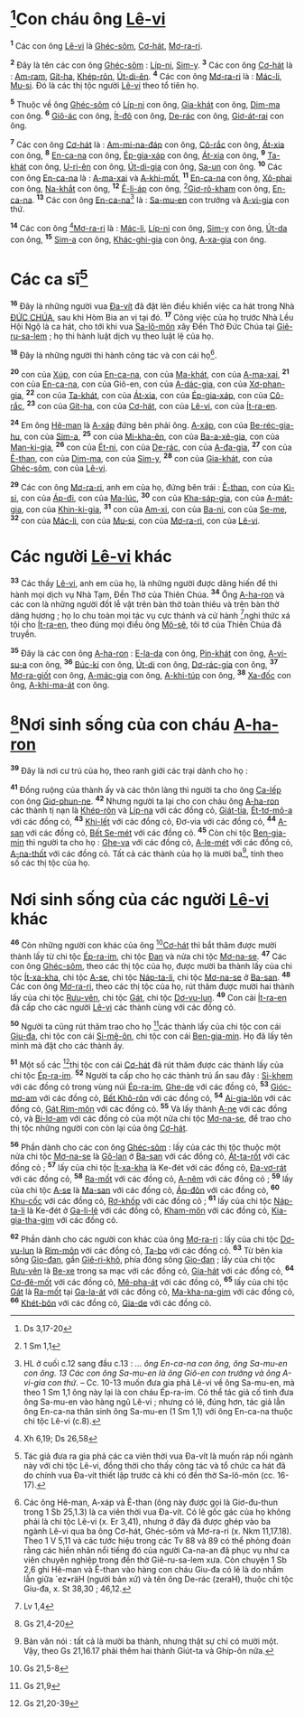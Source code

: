# [^1@-35c5b4ba-1faa-4fb5-86d3-bd34382a36b7]Con cháu ông [Lê-vi]()

<sup><b>1</b></sup> Các con ông [Lê-vi]() là [Ghéc-sôm](), [Cơ-hát](), [Mơ-ra-ri]().

<sup><b>2</b></sup> Đây là tên các con ông [Ghéc-sôm]() : [Líp-ni](), [Sim-y](). <sup><b>3</b></sup> Các con ông [Cơ-hát]() là : [Am-ram](), [Gít-ha](), [Khép-rôn](), [Út-di-ên](). <sup><b>4</b></sup> Các con ông [Mơ-ra-ri]() là : [Mác-li](), [Mu-si](). Đó là các thị tộc người [Lê-vi]() theo tổ tiên họ.

<sup><b>5</b></sup> Thuộc về ông [Ghéc-sôm]() có [Líp-ni]() con ông, [Gia-khát]() con ông, [Dim-ma]() con ông. <sup><b>6</b></sup> [Giô-ác]() con ông, [Ít-đô]() con ông, [De-rác]() con ông, [Giơ-át-rai]() con ông.

<sup><b>7</b></sup> Các con ông [Cơ-hát]() là : [Am-mi-na-đáp]() con ông, [Cô-rắc]() con ông, [Át-xia]() con ông, <sup><b>8</b></sup> [En-ca-na]() con ông, [Ép-gia-xáp]() con ông, [Át-xia]() con ông, <sup><b>9</b></sup> [Ta-khát]() con ông, [U-ri-ên]() con ông, [Út-di-gia]() con ông, [Sa-un]() con ông. <sup><b>10</b></sup> Các con ông [En-ca-na]() là : [A-ma-xai]() và [A-khi-mốt](), <sup><b>11</b></sup> [En-ca-na]() con ông, [Xô-phai]() con ông, [Na-khắt]() con ông, <sup><b>12</b></sup> [Ê-li-áp]() con ông, [^2@-35c5b4ba-1faa-4fb5-86d3-bd34382a36b7][Giơ-rô-kham]() con ông, [En-ca-na](). <sup><b>13</b></sup> Các con ông [En-ca-na]()[^1-35c5b4ba-1faa-4fb5-86d3-bd34382a36b7] là : [Sa-mu-en]() con trưởng và [A-vi-gia]() con thứ.

<sup><b>14</b></sup> Các con ông [^3@-35c5b4ba-1faa-4fb5-86d3-bd34382a36b7][Mơ-ra-ri]() là : [Mác-li](), [Líp-ni]() con ông, [Sim-y]() con ông, [Út-da]() con ông, <sup><b>15</b></sup> [Sim-a]() con ông, [Khác-ghi-gia]() con ông, [A-xa-gia]() con ông.

# Các ca sĩ[^2-35c5b4ba-1faa-4fb5-86d3-bd34382a36b7]

<sup><b>16</b></sup> Đây là những người vua [Đa-vít]() đã đặt lên điều khiển việc ca hát trong Nhà [ĐỨC CHÚA](), sau khi Hòm Bia an vị tại đó. <sup><b>17</b></sup> Công việc của họ trước Nhà Lều Hội Ngộ là ca hát, cho tới khi vua [Sa-lô-môn]() xây Đền Thờ Đức Chúa tại [Giê-ru-sa-lem]() ; họ thi hành luật dịch vụ theo luật lệ của họ.

<sup><b>18</b></sup> Đây là những người thi hành công tác và con cái họ[^3-35c5b4ba-1faa-4fb5-86d3-bd34382a36b7].

<sup><b>20</b></sup> con của [Xúp](), con của [En-ca-na](), con của [Ma-khát](), con của [A-ma-xai](), <sup><b>21</b></sup> con của [En-ca-na](), con của Giô-en, con của [A-dác-gia](), con của [Xơ-phan-gia](), <sup><b>22</b></sup> con của [Ta-khát](), con của [Át-xia](), con của [Ép-gia-xáp](), con của [Cô-rắc](), <sup><b>23</b></sup> con của [Gít-ha](), con của [Cơ-hát](), con của [Lê-vi](), con của [Ít-ra-en]().

<sup><b>24</b></sup> Em ông [Hê-man]() là [A-xáp]() đứng bên phải ông. [A-xáp](), con của [Be-réc-gia-hu](), con của [Sim-a](), <sup><b>25</b></sup> con của [Mi-kha-ên](), con của [Ba-a-xê-gia](), con của [Man-ki-gia](), <sup><b>26</b></sup> con của [Ét-ni](), con của [De-rác](), con của [A-đa-gia](), <sup><b>27</b></sup> con của [Ê-than](), con của [Dim-ma](), con của [Sim-y](), <sup><b>28</b></sup> con của [Gia-khát](), con của [Ghéc-sôm](), con của [Lê-vi]().

<sup><b>29</b></sup> Các con ông [Mơ-ra-ri](), anh em của họ, đứng bên trái : [Ê-than](), con của [Ki-si](), con của [Áp-đi](), con của [Ma-lúc](), <sup><b>30</b></sup> con của [Kha-sáp-gia](), con của [A-mát-gia](), con của [Khin-ki-gia](), <sup><b>31</b></sup> con của [Am-xi](), con của [Ba-ni](), con của [Se-me](), <sup><b>32</b></sup> con của [Mác-li](), con của [Mu-si](), con của [Mơ-ra-ri](), con của [Lê-vi]().

# Các người [Lê-vi]() khác

<sup><b>33</b></sup> Các thầy [Lê-vi](), anh em của họ, là những người được dâng hiến để thi hành mọi dịch vụ Nhà Tạm, Đền Thờ của Thiên Chúa. <sup><b>34</b></sup> Ông [A-ha-ron]() và các con là những người đốt lễ vật trên bàn thờ toàn thiêu và trên bàn thờ dâng hương ; họ lo chu toàn mọi tác vụ cực thánh và cử hành [^4@-35c5b4ba-1faa-4fb5-86d3-bd34382a36b7]nghi thức xá tội cho [Ít-ra-en](), theo đúng mọi điều ông [Mô-sê](), tôi tớ của Thiên Chúa đã truyền.

<sup><b>35</b></sup> Đây là các con ông [A-ha-ron]() : [E-la-da]() con ông, [Pin-khát]() con ông, [A-vi-su-a]() con ông, <sup><b>36</b></sup> [Búc-ki]() con ông, [Út-di]() con ông, [Dơ-rác-gia]() con ông, <sup><b>37</b></sup> [Mơ-ra-giốt]() con ông, [A-mác-gia]() con ông, [A-khi-túp]() con ông, <sup><b>38</b></sup> [Xa-đốc]() con ông, [A-khi-ma-át]() con ông.

# [^5@-35c5b4ba-1faa-4fb5-86d3-bd34382a36b7]Nơi sinh sống của con cháu [A-ha-ron]()

<sup><b>39</b></sup> Đây là nơi cư trú của họ, theo ranh giới các trại dành cho họ :

<sup><b>41</b></sup> Đồng ruộng của thành ấy và các thôn làng thì người ta cho ông [Ca-lếp]() con ông [Giơ-phun-ne](). <sup><b>42</b></sup> Nhưng người ta lại cho con cháu ông [A-ha-ron]() các thành tị nạn là [Khép-rôn]() và [Líp-na]() với các đồng cỏ, [Giát-tia](), [Ét-tơ-mô-a]() với các đồng cỏ, <sup><b>43</b></sup> [Khi-lết]() với các đồng cỏ, Đơ-via với các đồng cỏ, <sup><b>44</b></sup> [A-san]() với các đồng cỏ, [Bết Se-mét]() với các đồng cỏ. <sup><b>45</b></sup> Còn chi tộc [Ben-gia-min]() thì người ta cho họ : [Ghe-va]() với các đồng cỏ, [A-le-mét]() với các đồng cỏ, [A-na-thốt]() với các đồng cỏ. Tất cả các thành của họ là mười ba[^4-35c5b4ba-1faa-4fb5-86d3-bd34382a36b7], tính theo số các thị tộc của họ.

# Nơi sinh sống của các người [Lê-vi]() khác

<sup><b>46</b></sup> Còn những người con khác của ông [^6@-35c5b4ba-1faa-4fb5-86d3-bd34382a36b7][Cơ-hát]() thì bắt thăm được mười thành lấy từ chi tộc [Ép-ra-im](), chi tộc [Đan]() và nửa chi tộc [Mơ-na-se](). <sup><b>47</b></sup> Các con ông [Ghéc-sôm](), theo các thị tộc của họ, được mười ba thành lấy của chi tộc [Ít-xa-kha](), chi tộc [A-se](), chi tộc [Náp-ta-li](), chi tộc [Mơ-na-se]() ở [Ba-san](). <sup><b>48</b></sup> Các con ông [Mơ-ra-ri](), theo các thị tộc của họ, rút thăm được mười hai thành lấy của chi tộc [Rưu-vên](), chi tộc [Gát](), chi tộc [Dơ-vu-lun](). <sup><b>49</b></sup> Con cái [Ít-ra-en]() đã cấp cho các người [Lê-vi]() các thành cùng với các đồng cỏ.

<sup><b>50</b></sup> Người ta cũng rút thăm trao cho họ [^7@-35c5b4ba-1faa-4fb5-86d3-bd34382a36b7]các thành lấy của chi tộc con cái [Giu-đa](), chi tộc con cái [Si-mê-ôn](), chi tộc con cái [Ben-gia-min](). Họ đã lấy tên mình mà đặt cho các thành ấy.

<sup><b>51</b></sup> Một số các [^8@-35c5b4ba-1faa-4fb5-86d3-bd34382a36b7]thị tộc con cái [Cơ-hát]() đã rút thăm được các thành lấy của chi tộc [Ép-ra-im](). <sup><b>52</b></sup> Người ta cấp cho họ các thành trú ẩn sau đây : [Si-khem]() với các đồng cỏ trong vùng núi [Ép-ra-im](), [Ghe-de]() với các đồng cỏ, <sup><b>53</b></sup> [Gióc-mơ-am]() với các đồng cỏ, [Bết Khô-rôn]() với các đồng cỏ, <sup><b>54</b></sup> [Ai-gia-lôn]() với các đồng cỏ, [Gát Rim-môn]() với các đồng cỏ. <sup><b>55</b></sup> Và lấy thành [A-ne]() với các đồng cỏ, và [Bi-lơ-am]() với các đồng cỏ của một nửa chi tộc [Mơ-na-se](), để trao cho thị tộc những người con còn lại của ông [Cơ-hát]().

<sup><b>56</b></sup> Phần dành cho các con ông [Ghéc-sôm]() : lấy của các thị tộc thuộc một nửa chi tộc [Mơ-na-se]() là [Gô-lan]() ở [Ba-san]() với các đồng cỏ, [Át-ta-rốt]() với các đồng cỏ ; <sup><b>57</b></sup> lấy của chi tộc [Ít-xa-kha]() là Ke-đét với các đồng cỏ, [Đa-vơ-rát]() với các đồng cỏ, <sup><b>58</b></sup> [Ra-mốt]() với các đồng cỏ, [A-nêm]() với các đồng cỏ ; <sup><b>59</b></sup> lấy của chi tộc [A-se]() là [Ma-san]() với các đồng cỏ, [Áp-đôn]() với các đồng cỏ, <sup><b>60</b></sup> [Khu-cốc]() với các đồng cỏ, [Rơ-khốp]() với các đồng cỏ ; <sup><b>61</b></sup> lấy của chi tộc [Náp-ta-li]() là Ke-đét ở [Ga-li-lê]() với các đồng cỏ, [Kham-môn]() với các đồng cỏ, [Kia-gia-tha-gim]() với các đồng cỏ.

<sup><b>62</b></sup> Phần dành cho các người con khác của ông [Mơ-ra-ri]() : lấy của chi tộc [Dơ-vu-lun]() là [Rim-môn]() với các đồng cỏ, [Ta-bo]() với các đồng cỏ. <sup><b>63</b></sup> Từ bên kia sông [Gio-đan](), gần [Giê-ri-khô](), phía đông sông [Gio-đan]() ; lấy của chi tộc [Rưu-vên]() là [Be-xe]() trong sa mạc với các đồng cỏ, [Gia-hát]() với các đồng cỏ, <sup><b>64</b></sup> [Cơ-đê-mốt]() với các đồng cỏ, [Mê-pha-át]() với các đồng cỏ, <sup><b>65</b></sup> lấy của chi tộc [Gát]() là [Ra-mốt]() tại [Ga-la-át]() với các đồng cỏ, [Ma-kha-na-gim]() với các đồng cỏ, <sup><b>66</b></sup> [Khét-bôn]() với các đồng cỏ, [Gia-de]() với các đồng cỏ.

[^1-35c5b4ba-1faa-4fb5-86d3-bd34382a36b7]: HL ở cuối c.12 sang đầu c.13 : _... ông En-ca-na con ông, ông Sa-mu-en con ông. 13 Các con ông Sa-mu-en là ông Giô-en con trưởng và ông A-vi-gia con thứ_. – Cc. 10-13 muốn đưa gia phả Lê-vi về ông Sa-mu-en, mà theo 1 Sm 1,1 ông này lại là con cháu Ép-ra-im. Có thể tác giả cố tình đưa ông Sa-mu-en vào hàng ngũ Lê-vi ; nhưng có lẽ, đúng hơn, tác giả lẫn ông En-ca-na thân sinh ông Sa-mu-en (1 Sm 1,1) với ông En-ca-na thuộc chi tộc Lê-vi (c.8).

[^2-35c5b4ba-1faa-4fb5-86d3-bd34382a36b7]: Tác giả đưa ra gia phả các ca viên thời vua Đa-vít là muốn ráp nối ngành này với chi tộc Lê-vi, đồng thời cho thấy công tác và tổ chức ca hát đã do chính vua Đa-vít thiết lập trước cả khi có đền thờ Sa-lô-môn (cc. 16-17).

[^3-35c5b4ba-1faa-4fb5-86d3-bd34382a36b7]: Các ông Hê-man, A-xáp và Ê-than (ông này được gọi là Giơ-đu-thun trong 1 Sb 25,1.3) là ca viên thời vua Đa-vít. Có lẽ gốc gác của họ không phải là chi tộc Lê-vi (x. Er 3,41), nhưng ở đây đã được ghép vào ba ngành Lê-vi qua ba ông Cơ-hát, Ghéc-sôm và Mơ-ra-ri (x. Nkm 11,17.18). Theo 1 V 5,11 và các tước hiệu trong các Tv 88 và 89 có thể phỏng đoán rằng các hiền nhân nổi tiếng đó của người Ca-na-an đã phục vụ như ca viên chuyên nghiệp trong đền thờ Giê-ru-sa-lem xưa. Còn chuyện 1 Sb 2,6 ghi Hê-man và Ê-than vào hàng con cháu Giu-đa có lẽ là do nhầm lẫn giữa ´ez•räH (người bản xứ) và tên ông De-rác (zeraH), thuộc chi tộc Giu-đa, x. St 38,30 ; 46,12.

[^4-35c5b4ba-1faa-4fb5-86d3-bd34382a36b7]: Bản văn nói : tất cả là mười ba thành, nhưng thật sự chỉ có mười một. Vậy, theo Gs 21,16.17 phải thêm hai thành Giút-ta và Ghíp-ôn nữa.

[^1@-35c5b4ba-1faa-4fb5-86d3-bd34382a36b7]: Ds 3,17-20

[^2@-35c5b4ba-1faa-4fb5-86d3-bd34382a36b7]: 1 Sm 1,1

[^3@-35c5b4ba-1faa-4fb5-86d3-bd34382a36b7]: Xh 6,19; Ds 26,58

[^4@-35c5b4ba-1faa-4fb5-86d3-bd34382a36b7]: Lv 1,4

[^5@-35c5b4ba-1faa-4fb5-86d3-bd34382a36b7]: Gs 21,4-20

[^6@-35c5b4ba-1faa-4fb5-86d3-bd34382a36b7]: Gs 21,5-8

[^7@-35c5b4ba-1faa-4fb5-86d3-bd34382a36b7]: Gs 21,9

[^8@-35c5b4ba-1faa-4fb5-86d3-bd34382a36b7]: Gs 21,20-39
